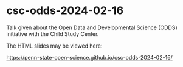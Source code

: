 # csc-odds-2024-02-16

Talk given about the Open Data and Developmental Science (ODDS) initiative with the Child Study Center.

The HTML slides may be viewed here:

<https://penn-state-open-science.github.io/csc-odds-2024-02-16/>

